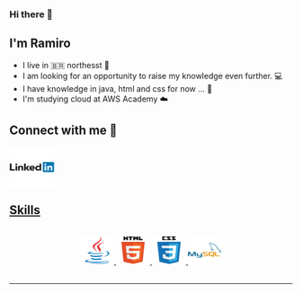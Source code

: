 ### Hi there 👋
## I'm Ramiro

 - I live in 🇧🇷 northesst 🌅
 - I am looking for an opportunity to raise my knowledge even further. :computer:
 - I have knowledge in java, html and css for now ... 📖
 - I'm studying cloud at AWS Academy ☁️


## Connect with me 📡 
<a href= "https://www.linkedin.com/in/ramiro-ribeiro-168a94208/" target="_blank" references="external">
<img align="center" alt="linkedin-ramiro" height="70" width="80" src="https://raw.githubusercontent.com/devicons/devicon/master/icons/linkedin/linkedin-original-wordmark.svg"
style ="max-width:'100%">
 

## Skills

<center><br>
<img height="50" width="60" src="https://raw.githubusercontent.com/devicons/devicon/master/icons/java/java-original.svg">
<img height="50" width="60" src="https://raw.githubusercontent.com/devicons/devicon/master/icons/html5/html5-original-wordmark.svg">
<img height="50" width="60" src="https://raw.githubusercontent.com/devicons/devicon/master/icons/css3/css3-original-wordmark.svg">
<img height="50" width="60" src="https://raw.githubusercontent.com/devicons/devicon/master/icons/mysql/mysql-original-wordmark.svg">
</center><br>

<hr>

<!--



**RamiroCyber/RamiroCyber** is a ✨ _special_ ✨ repository because its `README.md` (this file) appears on your GitHub profile.

Here are some ideas to get you started:

- 🔭 I’m currently working on ...
- 🌱 I’m currently learning ...
- 👯 I’m looking to collaborate on ...
- 🤔 I’m looking for help with ...
- 💬 Ask me about ...
- 📫 How to reach me: ...
- 😄 Pronouns: ...
- ⚡ Fun fact: ...
-->
